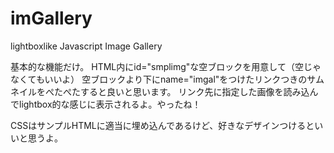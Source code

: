 imGallery
=========

lightboxlike Javascript Image Gallery

基本的な機能だけ。
HTML内にid="smplimg"な空ブロックを用意して（空じゃなくてもいいよ）
空ブロックより下にname="imgal"をつけたリンクつきのサムネイルをぺたぺたすると良いと思います。
リンク先に指定した画像を読み込んでlightbox的な感じに表示されるよ。やったね！

CSSはサンプルHTMLに適当に埋め込んであるけど、好きなデザインつけるといいと思うよ。
